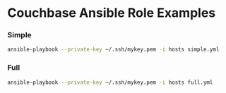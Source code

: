 # Couchbase Ansible Role Examples

### Simple

```bash
ansible-playbook --private-key ~/.ssh/mykey.pem -i hosts simple.yml
```

### Full

```bash
ansible-playbook --private-key ~/.ssh/mykey.pem -i hosts full.yml
```